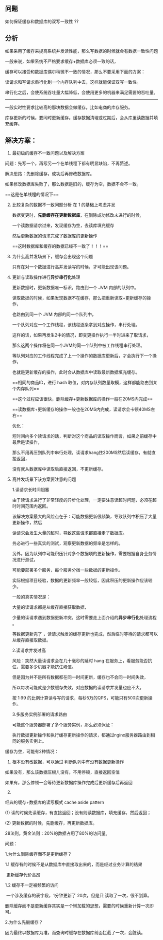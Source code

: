 ##  问题

如何保证缓存和数据库的双写一致性  ??

## 分析

如果采用了缓存来提高系统并发读性能，那么写数据的时候就会有数据一致性问题

一般来说，如果系统不严格要求缓存+数据库必须一致的话，

缓存可以接受和数据库偶尔稍微不一致的情况，那么不要采用下面的方案：

读请求和写请求串行化到一个内存队列中去，这样就能保证双写一致性。

串行化之后，会使系统吞吐量大幅降低，会使用更多的机器来满足需要的吞吐量。

------

一般实时性要求比较高的那块数据会做缓存，比如电商的库存服务。

库存更新的时候，要同时更新缓存，缓存数据清理或过期后，会从库里读数据并填充缓存。

##  解决方案：

1.  最初级的缓存不一致问题以及解决方案

   问题：先写一个，再写另一个在单线程下都有明显缺陷，不再赘述。

   解决思路：先删除缓存，成功后再修改数据库。

   如果修改数据库失败了，那么数据是旧的，缓存为空，数据不会不一致。

   ==这是在单线程的情况下==

2. 比较复杂的数据不一致问题分析  在 1 的基础上考虑并发

   数据变更时，**先删缓存在更新数据库**，在删除成功修改未进行的时候，

   一个读数据请求过来，发现缓存为空，去读库填充缓存

   然后更新数据的请求完成了数据库的更新操作

   ==这时数据库和缓存的数据已经不一致了！！！==

3. 为什么高并发场景下，缓存会出现这个问题

   只有在对一个数据进行高并发读写的时候，才可能出现该问题。

4. 更新与读取操作进行**异步串行化**处理

   更新数据时，更新数据唯一标识，路由到一个 JVM 内部的队列中。

   读取数据的时候，如果发现数据不在缓存，那么把重新读取+更新缓存的操作，

   也路由到同一个 JVM 内部的同一个队列中。

   一个队列对应一个工作线程，该线程逐条拿到对应操作，串行处理。

   这样的话，如果再发生2中的情况，即变更操作执行一半时进来了取请求，

   那么这两个操作将在同一个JVM的同一个队列中被工作线程串行处理。

   等队列对应的工作线程完成了上一个操作的数据库更新后，才会执行下一个操作，

   也就是更新缓存的操作，此时会从数据库中读取最新数据填充缓存。

   ==相同的商品ID，进行 hash 取值，对内存队列数量取模，这样都能路由到某个内存队列==

   ==这个过程应该很快，删除缓存+更新数据库的操作一般在20MS内完成==

   ==读数据库+更新缓存的操作一般也在20MS内完成，读请求会卡顿40MS左右==

   优化：

   短时间内多个读请求的话，判断对这个商品的读取操作而言，如果之前缓存中最后是读操作，

   那么不用再压到队列中串行处理，读请求hang住200MS然后读缓存，有就直接返回，

   没有就从数据库中读取后直接返回，不更新缓存。

5. 高并发场景下该方案要注意的问题

   1.读请求长时间阻塞

   由于读请求进行了非常轻度的异步化处理，一定要注意读超时问题，必须在超时时间范围内返回。

   该解决方案最大的风险点在于：可能数据更新很频繁，导致队列中积压了大量更新操作，然后

   读请求会发生大量的超时，导致这些请求都直接走了数据库。

   务必进行一些真实的测试，观察更新数据的频率是怎样的。

   另外，因为队列中可能积压针对多个数据项的更新操作，需要根据自身业务情况进行测试，

   可能要部署多个服务，每个服务分摊一些数据的更新操作。

   实际根据项目经验，数据的更新频率一般较低，因此积压的更新操作应该较少。

   一般的真实情况是：

   大量的读请求都是从缓存直接获取数据，

   少量的读请求遇到数据更新冲突，这时需要走上面介绍的**异步串行化**处理流程 。

   等数据更新完了 ，读请求触发的缓存更新也完成，然后临时等待的请求都可以从缓存直接取数据。

   2.读请求并发过高

   风险：突然大量读请求会在几十毫秒的延时 hang 在服务上，看服务能否抗住，需要多少机器才能抗住峰值。

   但是因为并不是所有数据都在同一时间更新，缓存也不会同一时间失效，

   所以每次可能就是少数缓存失效，对应数据的读请求并发量也应不大。

   按 1:99 的比例计算读与写的请求，每秒5万的QPS，可能只有500次更新操作。

   3.多服务实例部署的请求路由

   可能这个服务器部署了多个服务实例，那么必须保证：

   执行数据更新操作和执行缓存更新操作的请求，都通过nginx服务器路由到相同的服务实例上。



缓存为空，可能有2种情况：

1.  根本没有改数据，可以通过 判断队列中有没有数据更新操作

   如果没有，那么该数据压根儿没有，不用停顿，直接返回空值

   如果有，那么停顿一会等待更新数据库操作完成后更新缓存后再返回

2. 



经典的缓存+数据库的读写模式 cache aside pattern

(1) 读的时候先读缓存，有直接返回；没有则读数据库，填充缓存，然后返回；

(2) 更新数据的时候，先删缓存，再更新数据库。



28法则，黄金法则：20%的数据占用了80%的访问量。



问题：

1.为什么删除缓存而不是更新缓存？

1.1 缓存有的时候不是从数据库中直接取出来的，而是经过业务计算的结果

​	   更新缓存代价高昂

1.2 缓存不一定被频繁的访问

​		一个涉及缓存的表字段，1分钟更新了 20次，但是只 读取了一次，很不划算。

​	   删除缓存而不是更新缓存其实是一个懒加载的思想，需要的时候重新计算一次即可。

2.为什么先删缓存？

​		因为最终以数据库为准，而查询时缓存在数据库前面拦截了一次，会脏读。

